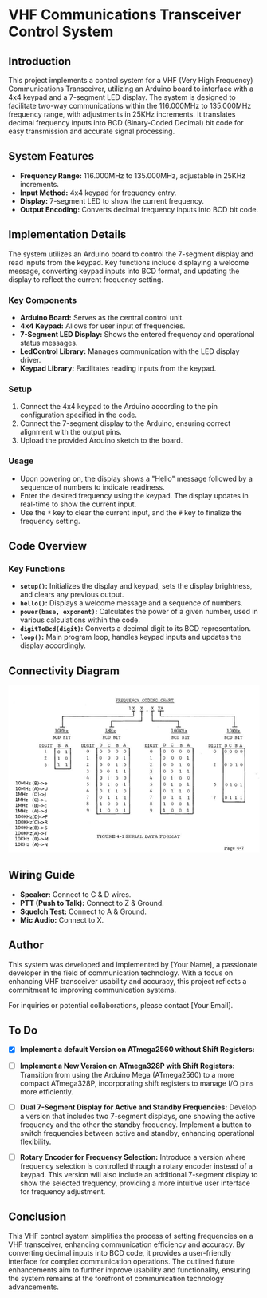 # VHF Communications Transceiver Control System

## Introduction

This project implements a control system for a VHF (Very High Frequency) Communications Transceiver, utilizing an Arduino board to interface with a 4x4 keypad and a 7-segment LED display. The system is designed to facilitate two-way communications within the 116.000MHz to 135.000MHz frequency range, with adjustments in 25KHz increments. It translates decimal frequency inputs into BCD (Binary-Coded Decimal) bit code for easy transmission and accurate signal processing.

## System Features

- **Frequency Range:** 116.000MHz to 135.000MHz, adjustable in 25KHz increments.
- **Input Method:** 4x4 keypad for frequency entry.
- **Display:** 7-segment LED to show the current frequency.
- **Output Encoding:** Converts decimal frequency inputs into BCD bit code.

## Implementation Details

The system utilizes an Arduino board to control the 7-segment display and read inputs from the keypad. Key functions include displaying a welcome message, converting keypad inputs into BCD format, and updating the display to reflect the current frequency setting.

### Key Components

- **Arduino Board:** Serves as the central control unit.
- **4x4 Keypad:** Allows for user input of frequencies.
- **7-Segment LED Display:** Shows the entered frequency and operational status messages.
- **LedControl Library:** Manages communication with the LED display driver.
- **Keypad Library:** Facilitates reading inputs from the keypad.

### Setup

1. Connect the 4x4 keypad to the Arduino according to the pin configuration specified in the code.
2. Connect the 7-segment display to the Arduino, ensuring correct alignment with the output pins.
3. Upload the provided Arduino sketch to the board.

### Usage

- Upon powering on, the display shows a "Hello" message followed by a sequence of numbers to indicate readiness.
- Enter the desired frequency using the keypad. The display updates in real-time to show the current input.
- Use the `*` key to clear the current input, and the `#` key to finalize the frequency setting.

## Code Overview

### Key Functions

- **`setup()`:** Initializes the display and keypad, sets the display brightness, and clears any previous output.
- **`hello()`:** Displays a welcome message and a sequence of numbers.
- **`power(base, exponent)`:** Calculates the power of a given number, used in various calculations within the code.
- **`digitToBcd(digit)`:** Converts a decimal digit to its BCD representation.
- **`loop()`:** Main program loop, handles keypad inputs and updates the display accordingly.

## Connectivity Diagram

![Connectivity Diagram](frequency_coding_chart.jpg)

## Wiring Guide

- **Speaker:** Connect to C & D wires.
- **PTT (Push to Talk):** Connect to Z & Ground.
- **Squelch Test:** Connect to A & Ground.
- **Mic Audio:** Connect to X.

## Author

This system was developed and implemented by [Your Name], a passionate developer in the field of communication technology. With a focus on enhancing VHF transceiver usability and accuracy, this project reflects a commitment to improving communication systems.

For inquiries or potential collaborations, please contact [Your Email].

## To Do

- [x] **Implement a default Version on ATmega2560 without Shift Registers:**

- [ ] **Implement a New Version on ATmega328P with Shift Registers:** Transition from using the Arduino Mega (ATmega2560) to a more compact ATmega328P, incorporating shift registers to manage I/O pins more efficiently.

- [ ] **Dual 7-Segment Display for Active and Standby Frequencies:** Develop a version that includes two 7-segment displays, one showing the active frequency and the other the standby frequency. Implement a button to switch frequencies between active and standby, enhancing operational flexibility.

- [ ] **Rotary Encoder for Frequency Selection:** Introduce a version where frequency selection is controlled through a rotary encoder instead of a keypad. This version will also include an additional 7-segment display to show the selected frequency, providing a more intuitive user interface for frequency adjustment.

## Conclusion

This VHF control system simplifies the process of setting frequencies on a VHF transceiver, enhancing communication efficiency and accuracy. By converting decimal inputs into BCD code, it provides a user-friendly interface for complex communication operations. The outlined future enhancements aim to further improve usability and functionality, ensuring the system remains at the forefront of communication technology advancements.
